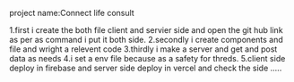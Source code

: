 project name:Connect life consult

1.first i create the both file client and servier side and open the git hub link as per as command i put it both side.
2.secondly i create components and file and wright a relevent code
3.thirdly i make a server and get and post data as needs
4.i set a env file because as a safety for threds.
5.client side deploy in firebase and server side deploy in vercel and check the side .....
